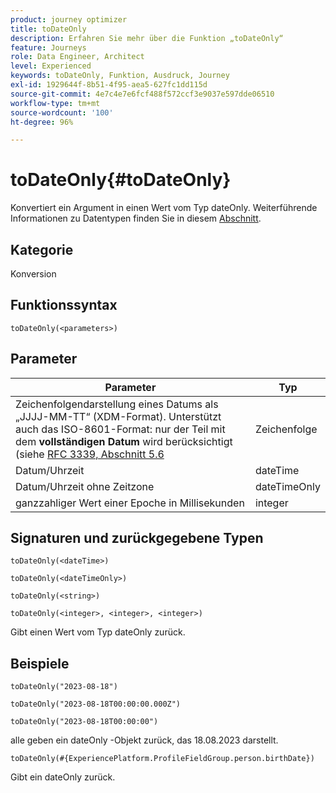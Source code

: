 ```yaml
---
product: journey optimizer
title: toDateOnly
description: Erfahren Sie mehr über die Funktion „toDateOnly“
feature: Journeys
role: Data Engineer, Architect
level: Experienced
keywords: toDateOnly, Funktion, Ausdruck, Journey
exl-id: 1929644f-8b51-4f95-aea5-627fc1dd115d
source-git-commit: 4e7c4e7e6fcf488f572ccf3e9037e597dde06510
workflow-type: tm+mt
source-wordcount: '100'
ht-degree: 96%

---
```


# toDateOnly{#toDateOnly}

Konvertiert ein Argument in einen Wert vom Typ dateOnly. Weiterführende Informationen zu Datentypen finden Sie in diesem [Abschnitt](../expression/data-types.md).

## Kategorie

Konversion

## Funktionssyntax

`toDateOnly(<parameters>)`

## Parameter

| Parameter | Typ |
|-----------|------------------|
| Zeichenfolgendarstellung eines Datums als „JJJJ-MM-TT“ (XDM-Format). Unterstützt auch das ISO-8601-Format: nur der Teil mit dem **vollständigen Datum** wird berücksichtigt (siehe [RFC 3339, Abschnitt 5.6](https://www.rfc-editor.org/rfc/rfc3339#section-5.6) | Zeichenfolge |
| Datum/Uhrzeit | dateTime |
| Datum/Uhrzeit ohne Zeitzone | dateTimeOnly |
| ganzzahliger Wert einer Epoche in Millisekunden | integer |

## Signaturen und zurückgegebene Typen

`toDateOnly(<dateTime>)`

`toDateOnly(<dateTimeOnly>)`

`toDateOnly(<string>)`

`toDateOnly(<integer>, <integer>, <integer>)`

Gibt einen Wert vom Typ dateOnly zurück.

## Beispiele

`toDateOnly("2023-08-18")`

`toDateOnly("2023-08-18T00:00:00.000Z")`

`toDateOnly("2023-08-18T00:00:00")`

alle geben ein dateOnly -Objekt zurück, das 18.08.2023 darstellt.

`toDateOnly(#{ExperiencePlatform.ProfileFieldGroup.person.birthDate})`

Gibt ein dateOnly zurück.
